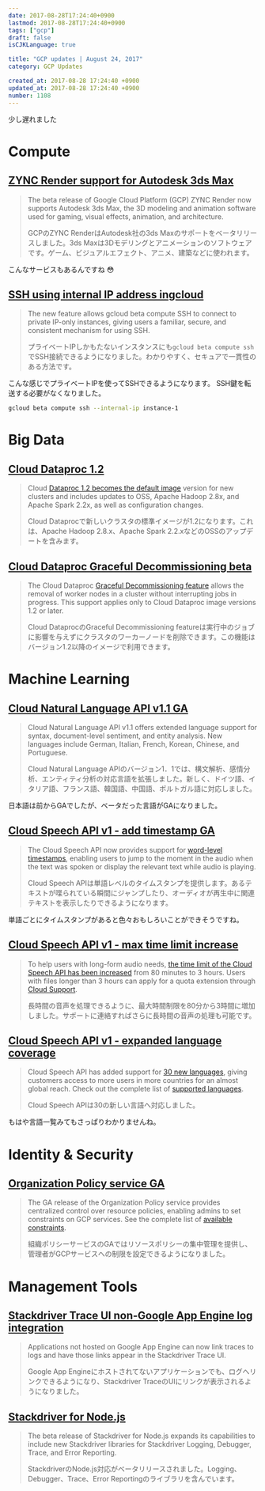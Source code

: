 ```yaml
---
date: 2017-08-28T17:24:40+0900
lastmod: 2017-08-28T17:24:40+0900
tags: ["gcp"]
draft: false
isCJKLanguage: true

title: "GCP updates | August 24, 2017"
category: GCP Updates

created_at: 2017-08-28 17:24:40 +0900
updated_at: 2017-08-28 17:24:40 +0900
number: 1108
---
```


少し遅れました

# Compute
## [ZYNC Render support for Autodesk 3ds Max](https://www.zyncrender.com/)
> The beta release of Google Cloud Platform (GCP) ZYNC Render now supports Autodesk 3ds Max, the 3D modeling and animation software used for gaming, visual effects, animation, and architecture.
>
> GCPのZYNC RenderはAutodesk社の3ds Maxのサポートをベータリリースしました。3ds Maxは3Dモデリングとアニメーションのソフトウェアです。ゲーム、ビジュアルエフェクト、アニメ、建築などに使われます。

こんなサービスもあるんですね :flushed: 

## [SSH using internal IP address ingcloud](https://cloud.google.com/sdk/gcloud/reference/beta/compute/ssh#--internal-ip)
> The new feature allows gcloud beta compute SSH to connect to private IP-only instances, giving users a familiar, secure, and consistent mechanism for using SSH.
>
> プライベートIPしかもたないインスタンスにも`gcloud beta compute ssh`でSSH接続できるようになりました。わかりやすく、セキュアで一貫性のある方法です。

こんな感じでプライベートIPを使ってSSHできるようになります。
SSH鍵を転送する必要がなくなりました。

```bash
gcloud beta compute ssh --internal-ip instance-1
```

# Big Data
## [Cloud Dataproc 1.2](https://cloud.google.com/dataproc/docs/release-notes/service#july_21_2017)
> Cloud [Dataproc 1.2 becomes the default image](https://cloud.google.com/blog/big-data/2017/07/cloud-dataproc-is-now-even-faster-and-easier-to-use-for-running-apache-spark-and-apache-hadoop) version for new clusters and includes updates to OSS, Apache Hadoop 2.8x, and Apache Spark 2.2x, as well as configuration changes.
>
> Cloud Dataprocで新しいクラスタの標準イメージが1.2になります。これは、Apache Hadoop 2.8.x、Apache Spark 2.2.xなどのOSSのアップデートを含みます。

## [Cloud Dataproc Graceful Decommissioning beta](https://cloud.google.com/dataproc/docs/concepts/scaling-clusters)
> The Cloud Dataproc [Graceful Decommissioning feature](https://cloud.google.com/blog/big-data/2017/07/cloud-dataproc-is-now-even-faster-and-easier-to-use-for-running-apache-spark-and-apache-hadoop) allows the removal of worker nodes in a cluster without interrupting jobs in progress. This support applies only to Cloud Dataproc image versions 1.2 or later.
>
> Cloud DataprocのGraceful Decommissioning featureは実行中のジョブに影響を与えずにクラスタのワーカーノードを削除できます。この機能はバージョン1.2以降のイメージで利用できます。

# Machine Learning
## [Cloud Natural Language API v1.1 GA](https://cloud.google.com/natural-language/docs/languages)
> Cloud Natural Language API v1.1 offers extended language support for syntax, document-level sentiment, and entity analysis. New languages include German, Italian, French, Korean, Chinese, and Portuguese.
>
> Cloud Natural Language APIのバージョン1．1では、構文解析、感情分析、エンティティ分析の対応言語を拡張しました。新しく、ドイツ語、イタリア語、フランス語、韓国語、中国語、ポルトガル語に対応しました。

日本語は前からGAでしたが、ベータだった言語がGAになりました。

## [Cloud Speech API v1 - add timestamp GA](https://cloud.google.com/speech/docs/async-time-offsets)
> The Cloud Speech API now provides support for [word-level timestamps](https://cloudplatform.googleblog.com/2017/08/Cloud-Speech-API-improves-longform-audio-recognition-and-adds-30-new-language-variants.html), enabling users to jump to the moment in the audio when the text was spoken or display the relevant text while audio is playing.
>
> Cloud Speech APIは単語レベルのタイムスタンプを提供します。あるテキストが喋られている瞬間にジャンプしたり、オーディオが再生中に関連テキストを表示したりできるようになります。

単語ごとにタイムスタンプがあると色々おもしろいことができそうですね。

## [Cloud Speech API v1 - max time limit increase](https://cloud.google.com/speech/limits)
> To help users with long-form audio needs, [the time limit of the Cloud Speech API has been increased](https://cloudplatform.googleblog.com/2017/08/Cloud-Speech-API-improves-longform-audio-recognition-and-adds-30-new-language-variants.html) from 80 minutes to 3 hours. Users with files longer than 3 hours can apply for a quota extension through [Cloud Support](https://cloud.google.com/support/).
>
> 長時間の音声を処理できるように、最大時間制限を80分から3時間に増加しました。サポートに連絡すればさらに長時間の音声の処理も可能です。

## [Cloud Speech API v1 - expanded language coverage](https://cloud.google.com/speech/docs/languages)
> Cloud Speech API has added support for [30 new languages](https://cloudplatform.googleblog.com/2017/08/Cloud-Speech-API-improves-longform-audio-recognition-and-adds-30-new-language-variants.html), giving customers access to more users in more countries for an almost global reach. Check out the complete list of [supported languages](https://cloud.google.com/speech/docs/languages).
>
> Cloud Speech APIは30の新しい言語へ対応しました。

もはや言語一覧みてもさっぱりわかりませんね。

# Identity & Security
## [Organization Policy service GA](https://cloud.google.com/resource-manager/docs/organization-policy/overview)
> The GA release of the Organization Policy service provides centralized control over resource policies, enabling admins to set constraints on GCP services. See the complete list of [available constraints](https://cloud.google.com/resource-manager/docs/organization-policy/understanding-constraints#available_constraints).
>
> 組織ポリシーサービスのGAではリソースポリシーの集中管理を提供し、管理者がGCPサービスへの制限を設定できるようになりました。


# Management Tools
## [Stackdriver Trace UI non-Google App Engine log integration](https://cloud.google.com/trace/docs/viewing-details#log_entries)
> Applications not hosted on Google App Engine can now link traces to logs and have those links appear in the Stackdriver Trace UI.
>
> Google App Engineにホストされてないアプリケーションでも、ログへリンクできるようになり、Stackdriver TraceのUIにリンクが表示されるようになりました。

## [Stackdriver for Node.js](https://cloud.google.com/nodejs/docs/stackdriver)
> The beta release of Stackdriver for Node.js expands its capabilities to include new Stackdriver libraries for Stackdriver Logging, Debugger, Trace, and Error Reporting.
>
> StackdriverのNode.js対応がベータリリースされました。Logging、Debugger、Trace、Error Reportingのライブラリを含んでいます。

